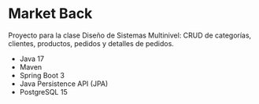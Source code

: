 # Market Back

Proyecto para la clase Diseño de Sistemas Multinivel: CRUD de categorías, clientes, productos, pedidos y detalles de pedidos.

* Java 17
* Maven
* Spring Boot 3
* Java Persistence API (JPA)
* PostgreSQL 15

